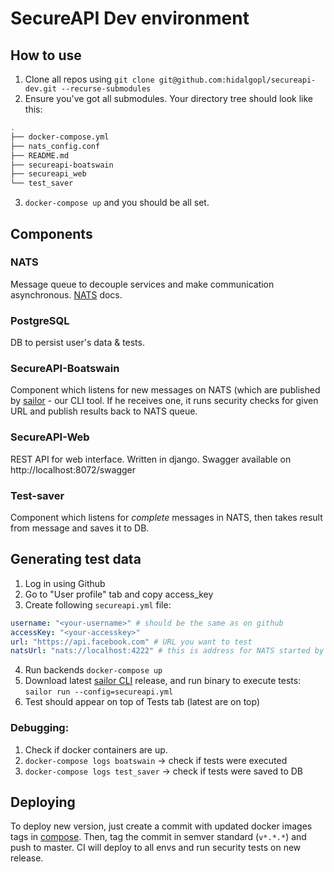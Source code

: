 # SecureAPI Dev environment


## How to use
1. Clone all repos using `git clone git@github.com:hidalgopl/secureapi-dev.git --recurse-submodules`
2. Ensure you've got all submodules. Your directory tree should look like this:
```bash
.
├── docker-compose.yml
├── nats_config.conf
├── README.md
├── secureapi-boatswain
├── secureapi_web
└── test_saver
```
3. `docker-compose up` and you should be all set.

## Components
### NATS
Message queue to decouple services and make communication asynchronous.
[NATS](https://docs.nats.io) docs.
### PostgreSQL
DB to persist user's data & tests.
### SecureAPI-Boatswain
Component which listens for new messages on NATS (which are published by [sailor](https://github.com/hidalgopl/sailor) - our CLI tool. If he receives one, it runs security checks for given URL and publish results back to NATS queue.
### SecureAPI-Web
REST API for web interface. Written in django.
Swagger available on http://localhost:8072/swagger
### Test-saver
Component which listens for _complete_ messages in NATS, then takes result from message and saves it to DB.


## Generating test data
1. Log in using Github
2. Go to "User profile" tab and copy access_key
3. Create following `secureapi.yml` file:
```yaml
username: "<your-username>" # should be the same as on github
accessKey: "<your-accesskey>"
url: "https://api.facebook.com" # URL you want to test
natsUrl: "nats://localhost:4222" # this is address for NATS started by docker-compose
```
4. Run backends `docker-compose up`
5. Download latest [sailor CLI](https://github.com/hidalgopl/sailor) release, and run binary to execute tests: `sailor run --config=secureapi.yml`
6. Test should appear on top of Tests tab (latest are on top)

### Debugging:
1. Check if docker containers are up.
2. `docker-compose logs boatswain` -> check if tests were executed
2. `docker-compose logs test_saver` -> check if tests were saved to DB


## Deploying
To deploy new version, just create a commit with updated docker images tags in [compose](docker-compose-prod.yml). Then, tag the commit in semver standard (`v*.*.*`) and push to master.
CI will deploy to all envs and run security tests on new release.
